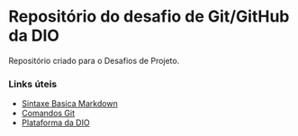 # Repositório do desafio de Git/GitHub da DIO
Repositório criado para o Desafios de Projeto.

### Links úteis
- [Sintaxe Basica Markdown](https://www.markdownguide.org/basic-syntax/)
- [Comandos Git](https://comandosgit.github.io/)
- [Plataforma da DIO](https://www.dio.me/)
